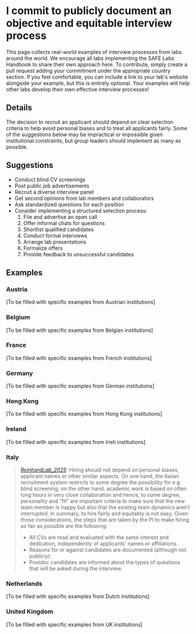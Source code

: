 # I commit to publicly document an objective and equitable interview process

This page collects real-world examples of interview processes from labs around the world. We encourage all labs implementing the SAFE Labs Handbook to share their own approach here. To contribute, simply create a pull request adding your commitment under the appropriate country section. If you feel comfortable, you can include a link to your lab's website alongside your example, but this is entirely optional. Your examples will help other labs develop their own effective interview processes!

## Details
The decision to recruit an applicant should depend on clear selection criteria to help avoid personal biases and to treat all applicants fairly. Some of the suggestions below may be impractical or impossible given institutional constraints, but group leaders should implement as many as possible.

## Suggestions
- Conduct blind CV screenings
- Post public job advertisements
- Recruit a diverse interview panel
- Get second opinions from lab members and collaborators
- Ask standardized questions for each position
- Consider implementing a structured selection process:
  1. File and advertise an open call
  2. Offer informal chats for questions
  3. Shortlist qualified candidates
  4. Conduct formal interviews
  5. Arrange lab presentations
  6. Formalize offers
  7. Provide feedback to unsuccessful candidates

## Examples

### Austria
[To be filled with specific examples from Austrian institutions]

### Belgium
[To be filled with specific examples from Belgian institutions]

### France
[To be filled with specific examples from French institutions]

### Germany
[To be filled with specific examples from German institutions]

### Hong Kong
[To be filled with specific examples from Hong Kong institutions]

### Ireland
[To be filled with specific examples from Irish institutions]

### Italy
>_[ReinhardLab_2025](https://reinhardlab.org/philosophy):_ Hiring should not depend on personal biases, applicant names or other similar aspects. On one hand, the Italian recruitment system restricts to some degree the possibility for e.g. blind screening; on the other hand, academic work is based on often long hours in very close collaboration and hence, to some degree, personality and “fit” are important criteria to make sure that the new team member is happy but also that the existing team dynamics aren’t interrupted. In summary, to hire fairly and equitably is not easy. Given those considerations, the steps that are taken by the PI to make hiring as fair as possible are the following:
>- All CVs are read and evaluated with the same interest and dedication, independently of applicants’ names or affiliations.
>- Reasons for or against candidates are documented (although not publicly).
>- Postdoc candidates are informed about the types of questions that will be asked during the interview.

### Netherlands
[To be filled with specific examples from Dutch institutions]

### United Kingdom
[To be filled with specific examples from UK institutions]
